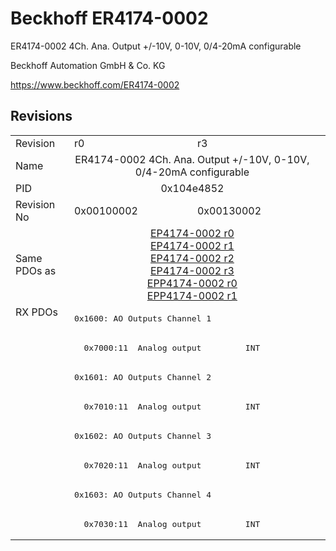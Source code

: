 # Beckhoff ER4174-0002

ER4174-0002 4Ch. Ana. Output +/-10V, 0-10V, 0/4-20mA configurable

Beckhoff Automation GmbH & Co. KG

https://www.beckhoff.com/ER4174-0002

## Revisions
<table>
<tr >
<td>Revision</td>
<td><div class="foo">r0</div></td>
<td><div class="foo">r3</div></td>
</tr>
<tr >
<td>Name</td>
<td colspan=2 align="center"><div class="foo">ER4174-0002 4Ch. Ana. Output +/-10V, 0-10V, 0/4-20mA configurable</div></td>
</tr>
<tr >
<td>PID</td>
<td colspan=2 align="center"><div class="foo">0x104e4852</div></td>
</tr>
<tr >
<td>Revision No</td>
<td>0x00100002</td>
<td>0x00130002</td>
</tr>
<tr >
<td>Same PDOs as</td>
<td colspan=2 align="center"><a href="EP4174-0002">EP4174-0002 r0</a><br/><a href="EP4174-0002">EP4174-0002 r1</a><br/><a href="EP4174-0002">EP4174-0002 r2</a><br/><a href="EP4174-0002">EP4174-0002 r3</a><br/><a href="EPP4174-0002">EPP4174-0002 r0</a><br/><a href="EPP4174-0002">EPP4174-0002 r1</a></td>
</tr>
<tr class="rxpdo pdosection">
<td rowspan=8 valign=top>RX PDOs</td>
<td colspan=2 align="left"><pre>0x1600: AO Outputs Channel 1</pre></td>
<td></td>
</tr>
<tr class="rxpdo">
<td colspan=2 align="left"><pre>  0x7000:11  Analog output         INT</pre></td>
</tr>
<tr class="rxpdo pdosection">
<td colspan=2 align="left"><pre>0x1601: AO Outputs Channel 2</pre></td>
</tr>
<tr class="rxpdo">
<td colspan=2 align="left"><pre>  0x7010:11  Analog output         INT</pre></td>
</tr>
<tr class="rxpdo pdosection">
<td colspan=2 align="left"><pre>0x1602: AO Outputs Channel 3</pre></td>
</tr>
<tr class="rxpdo">
<td colspan=2 align="left"><pre>  0x7020:11  Analog output         INT</pre></td>
</tr>
<tr class="rxpdo pdosection">
<td colspan=2 align="left"><pre>0x1603: AO Outputs Channel 4</pre></td>
</tr>
<tr class="rxpdo">
<td colspan=2 align="left"><pre>  0x7030:11  Analog output         INT</pre></td>
</tr>
</table>
